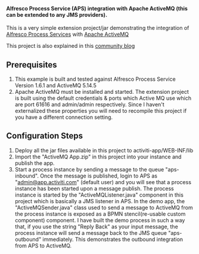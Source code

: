#### Alfresco Process Service (APS) integration with Apache ActiveMQ (this can be extended to any JMS providers). 

This is a very simple extension project/jar demonstrating the integration of [Alfresco Process Services](https://www.alfresco.com/platform/process-services-bpm) with [Apache ActiveMQ](http://activemq.apache.org/)

This project is also explained in this [community blog](https://community.alfresco.com/community/bpm/blog/2017/05/23/integrating-alfresco-process-services-with-amazon-sqs-and-apache-activemq)


## Prerequisites
1. This example is built and tested against Alfresco Process Service Version 1.6.1 and ActiveMQ 5.14.5
2. Apache ActiveMQ must be installed and started. The extension project is built using the default credentials & ports which Active MQ use which are port 61616 and admin/admin respectively. Since I haven't externalized these properties you will need to recompile this project if you have a different connection setting.

## Configuration Steps

1. Deploy all the jar files available in this project to activiti-app/WEB-INF/lib
4. Import the "ActiveMQ App.zip" in this project into your instance and publish the app.
5. Start a process instance by sending a message to the queue "aps-inbound". Once the message is published, login to APS as "admin@app.activiti.com" (default user) and you will see that a process instance has been started upon a message publish. The process instance is started by the "ActiveMQListener.java" component in this project which is basically a JMS listener in APS. In the demo app, the "ActiveMQSender.java" class used to send a message to ActiveMQ from the process instance is exposed as a BPMN stencil(re-usable custom component) component. I have built the demo process in such a way that, if you use the string "Reply Back" as your input message, the process instance will send a message back to the JMS queue "aps-outbound" immediately. This demonstrates the outbound integration from APS to ActiveMQ.

